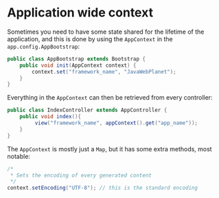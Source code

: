 # Application wide context

Sometimes you need to have some state shared for the lifetime of the application,
and this is done by using the `AppContext` in the `app.config.AppBootstrap`:

```java
public class AppBootstrap extends Bootstrap {
    public void init(AppContext context) {
        context.set("framework_name", "JavaWebPlanet");
    }
}
```
Everything in the `AppContext` can then be retrieved from every controller:

```java
public class IndexController extends AppController {
    public void index(){
         view("framework_name", appContext().get("app_name"));
    }
}
```

The `AppContext` is mostly just a `Map`, but it has some extra methods, most notable:

```java
/*
 * Sets the encoding of every generated content
 */
context.setEncoding("UTF-8"); // this is the standard encoding
```